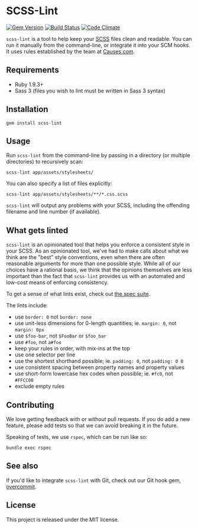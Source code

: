 # SCSS-Lint

[![Gem Version](https://badge.fury.io/rb/scss-lint.png)](http://badge.fury.io/rb/scss-lint)
[![Build Status](https://travis-ci.org/causes/scss-lint.png)](https://travis-ci.org/causes/scss-lint)
[![Code Climate](https://codeclimate.com/github/causes/scss-lint.png)](https://codeclimate.com/github/causes/scss-lint)

`scss-lint` is a tool to help keep your [SCSS](http://sass-lang.com) files
clean and readable. You can run it manually from the command-line, or integrate
it into your SCM hooks. It uses rules established by the team at
[Causes.com](http://causes.com).

## Requirements

 * Ruby 1.9.3+
 * Sass 3 (files you wish to lint must be written in Sass 3 syntax)

## Installation

`gem install scss-lint`

## Usage

Run `scss-lint` from the command-line by passing in a directory (or multiple
directories) to recursively scan:

    scss-lint app/assets/stylesheets/

You can also specify a list of files explicitly:

    scss-lint app/assets/stylesheets/**/*.css.scss

`scss-lint` will output any problems with your SCSS, including the offending
filename and line number (if available).

## What gets linted

`scss-lint` is an opinionated tool that helps you enforce a consistent style in
your SCSS. As an opinionated tool, we've had to make calls about what we think
are the "best" style conventions, even when there are often reasonable arguments
for more than one possible style. While all of our choices have a rational
basis, we think that the opinions themselves are less important than the fact
that `scss-lint` provides us with an automated and low-cost means of enforcing
consistency.

To get a sense of what lints exist, check out
[the spec suite](https://github.com/causes/scss-lint/tree/master/spec/linter).

The lints include:

* use `border: 0` not `border: none`
* use unit-less dimensions for 0-length quantities; ie. `margin: 0`, not
  `margin: 0px`
* use `$foo-bar`, not `$FooBar` or `$foo_bar`
* use `#foo`, not `a#foo`
* keep your rules in order, with mix-ins at the top
* use one selector per line
* use the shortest shorthand possible; ie. `padding: 0`, not `padding: 0 0`
* use consistent spacing between property names and property values
* use short-form lowercase hex codes when possible; ie. `#fc0`, not `#FFCC00`
* exclude empty rules

## Contributing

We love getting feedback with or without pull requests. If you do add a new
feature, please add tests so that we can avoid breaking it in the future.

Speaking of tests, we use `rspec`, which can be run like so:

    bundle exec rspec

## See also

If you'd like to integrate `scss-lint` with Git, check out our Git hook gem,
[overcommit](https://github.com/causes/overcommit).

## License

This project is released under the MIT license.
